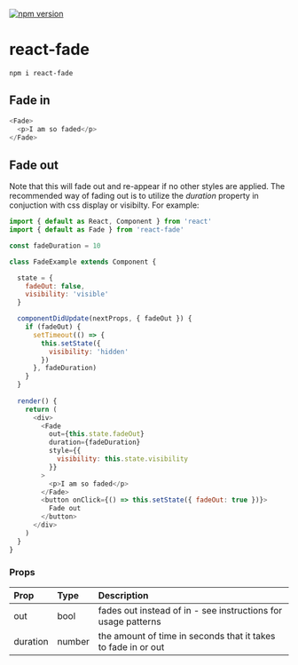 [![npm version](https://badge.fury.io/js/react-fade.svg)](https://badge.fury.io/js/react-fade)

# react-fade
`npm i react-fade`

## Fade in
```javascript
<Fade>
  <p>I am so faded</p>
</Fade>
```

## Fade out
Note that this will fade out and re-appear if no other styles are applied. The recommended way of fading out is to utilize the *duration* property in conjuction with css display or visibilty. For example:
```javascript
import { default as React, Component } from 'react'
import { default as Fade } from 'react-fade'

const fadeDuration = 10

class FadeExample extends Component {

  state = {
    fadeOut: false,
    visibility: 'visible'
  }

  componentDidUpdate(nextProps, { fadeOut }) {
    if (fadeOut) {
      setTimeout(() => {
        this.setState({
          visibility: 'hidden'
        })
      }, fadeDuration)
    }
  }
  
  render() {
    return (
      <div>
        <Fade
          out={this.state.fadeOut}
          duration={fadeDuration}
          style={{
            visibility: this.state.visibility
          }}
        >
          <p>I am so faded</p>
        </Fade>
        <button onClick={() => this.setState({ fadeOut: true })}>
          Fade out
        </button>
      </div>
    )
  }
}
```

### Props
| Prop          | Type                      | Description                                                             |
| :------------ | :------------------------ | :---------------------------------------------------------------------- |
| out           | bool                      | fades out instead of in - see instructions for usage patterns           |
| duration      | number                    | the amount of time in seconds that it takes to fade in or out           |
